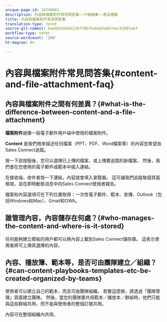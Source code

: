 ```yaml
---
unique-page-id: 14746661
description: 內容與檔案附件常見問答集——行銷檔案——產品檔案
title: 內容與檔案附件常見問答集
translation-type: tm+mt
source-git-commit: 6ae882dddda220f7067babbe5a057eec82601abf
workflow-type: tm+mt
source-wordcount: '269'
ht-degree: 0%

---
```



# 內容與檔案附件常見問答集{#content-and-file-attachment-faq}

## 內容與檔案附件之間有何差異？{#what-is-the-difference-between-content-and-a-file-attachment}

**檔案附件**&#x200B;就像一般電子郵件用戶端中使用的檔案附件。

**Content** 是我們用來描述任何檔案（PPT、PDF、Word檔案等）的內容您希望由Sales Connect追蹤。

按一下該按鈕後，您可以選擇已上傳的檔案，或上傳要追蹤的新檔案。 然後，我們會在您使用的電子郵件或範本中插入連結。

在接收端，收件者按一下連結，內容就會填入瀏覽器。 這可讓我們追蹤每個頁面檢視，並在即時動態消息中向Sales Connect使用者報告。

檔案和內容選項可在下列位置取得：一次性電子郵件、範本、宣傳、Outlook（包括Windows和Mac）、Gmail和OWA。

## 誰管理內容，內容儲存在何處？{#who-manages-the-content-and-where-is-it-stored}

任何能夠建立模板的用戶都可以將內容上載到Sales Connect儲存庫。 這表示使用者將可上傳其選擇的內容。

## 內容、播放簿、範本等，是否可由團隊建立／組織？{#can-content-playbooks-templates-etc-be-created-organized-by-teams}

使用者可以建立自己的範本，而且可由團隊組織。 若要這麼做，請透過「團隊管理」頁面建立團隊。 然後，當您的團隊要共用範本／播放本／群組時，他們只能與這些群組共用，而不是與使用者的整個訂閱共用。

內容可在整個組織內共用。
